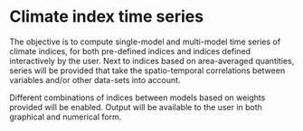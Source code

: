 # Climate index time series

The objective is to compute single-model and multi-model time series of climate indices, for both pre-defined indices and indices defined interactively by the user. Next to indices based on area-averaged quantities, series will be provided that take the spatio-temporal correlations between variables and/or other data-sets into account.

Different combinations of indices between models based on weights provided will be enabled. Output will be available to the user in both graphical and numerical form.
